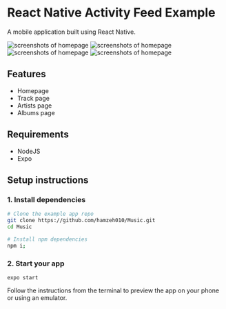 # React Native Activity Feed Example

A mobile application built using React Native.

![screenshots of homepage](https://sondos.s3.ca-central-1.amazonaws.com/images/Screen+Shot+2021-01-31+at+5.07.27+PM.png)
![screenshots of homepage](https://sondos.s3.ca-central-1.amazonaws.com/images/Screen+Shot+2021-01-31+at+5.07.36+PM.png)
![screenshots of homepage](https://sondos.s3.ca-central-1.amazonaws.com/images/Screen+Shot+2021-01-31+at+5.07.47+PM.png)
![screenshots of homepage](https://sondos.s3.ca-central-1.amazonaws.com/images/Screen+Shot+2021-01-31+at+5.07.55+PM.png)


## Features

- Homepage
- Track page
- Artists page
- Albums page

## Requirements

- NodeJS
- Expo

## Setup instructions

### 1. Install dependencies

```sh
# Clone the example app repo
git clone https://github.com/hamzeh010/Music.git
cd Music

# Install npm dependencies
npm i;
```

### 2. Start your app

```
expo start
```

Follow the instructions from the terminal to preview the app on your phone or using an emulator.